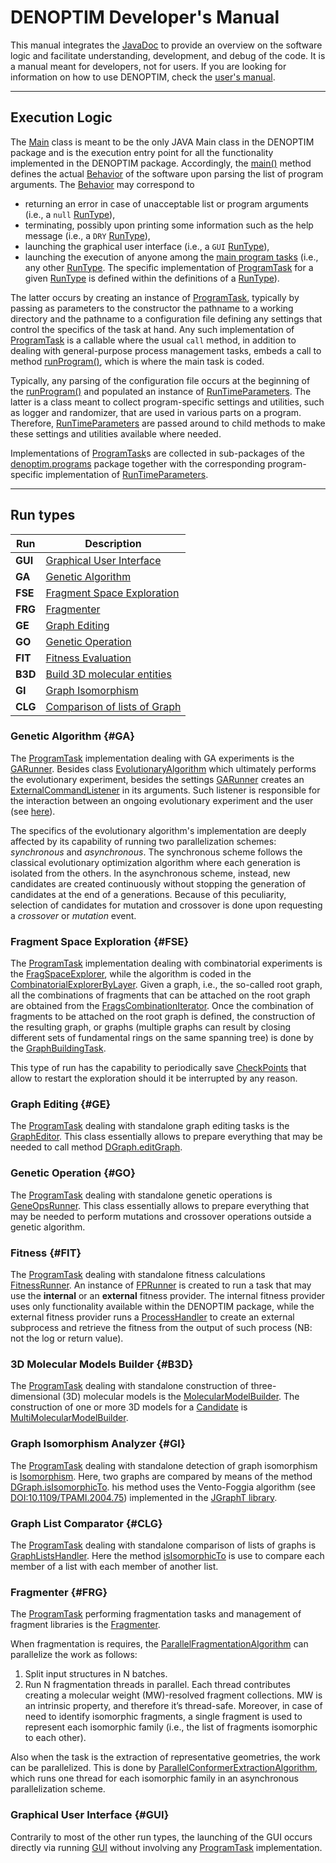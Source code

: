 # DENOPTIM Developer's Manual

This manual integrates the [JavaDoc](annotated.html) to provide an overview on the software logic and facilitate understanding, development, and debug of the code. It is a manual meant for developers, not for users. If you are looking for information on how to use DENOPTIM, check the [user's manual](user_manual.md).

* * *

## Execution Logic

The [Main](#denoptim.main.Main) class is meant to be the only JAVA Main class in the DENOPTIM package and is the execution entry point for all the functionality implemented in the DENOPTIM package. Accordingly, the [main()](#denoptim.main.Main.main) method defines the actual [Behavior](#denoptim.main.Behavior) of the software upon parsing the list of program arguments. The [Behavior](#denoptim.main.Behavior) may correspond to
* returning an error in case of unacceptable list or program arguments (i.e., a `null` [RunType](#denoptim.main.Main.RunType)),
* terminating, possibly upon printing some information such as the help message (i.e., a `DRY` [RunType](#denoptim.main.Main.RunType)),
* launching the graphical user interface (i.e., a `GUI` [RunType](#denoptim.main.Main.RunType)),
* launching the execution of anyone among the [main program tasks](#Programs) (i.e., any other [RunType](#denoptim.main.Main.RunType). The specific implementation of [ProgramTask](#denoptim.task.ProgramTask) for a given [RunType](#denoptim.main.Main.RunType) is defined within the definitions of a [RunType](#denoptim.main.Main.RunType)). 

The latter occurs by creating an instance of [ProgramTask](#denoptim.task.ProgramTask), typically by passing as parameters to the constructor the pathname to a working directory and the pathname to a configuration file defining any settings that control the specifics of the task at hand. Any such implementation of [ProgramTask](#denoptim.task.ProgramTask) is a callable where the usual `call` method, in addition to dealing with general-purpose process management tasks, embeds a call to method [runProgram()](#denoptim.task.ProgramTask.runProgram), which is where the main task is coded. 

Typically, any parsing of the configuration file occurs at the beginning of the [runProgram()](#denoptim.task.ProgramTask.runProgram) and populated an instance of [RunTimeParameters](#denoptim.programs.RunTimeParameters). The latter is a class meant to collect program-specific settings and  utilities, such as logger and randomizer, that are used in various parts on a program. Therefore, [RunTimeParameters](#denoptim.programs.RunTimeParameters) are passed around to child methods to make these settings and utilities available where needed.

Implementations of [ProgramTask](#denoptim.task.ProgramTask)s are collected in sub-packages of the [denoptim.programs](#denoptim.programs) package together with the corresponding program-specific implementation of [RunTimeParameters](#denoptim.programs.RunTimeParameters).


* * *

## Run types


| Run | Description|
| --- | -----------|
| __GUI__ | [Graphical User Interface](#GUI)|
| __GA__  | [Genetic Algorithm](#GA)|
| __FSE__ | [Fragment Space Exploration](#FSE) |
| __FRG__ | [Fragmenter](#FRG) |
| __GE__  | [Graph Editing](#GE) |
| __GO__  | [Genetic Operation](#GO) |
| __FIT__ | [Fitness Evaluation](#FIT) |
| __B3D__ | [Build 3D molecular entities](#B3D)|
| __GI__  | [Graph Isomorphism](#GI) |
| __CLG__ | [Comparison of lists of Graph](#CLG) |


### Genetic Algorithm {#GA}

The [ProgramTask](#denoptim.task.ProgramTask) implementation dealing with GA experiments is the [GARunner](#denoptim.programs.denovo.GARunner). Besides class [EvolutionaryAlgorithm](#denoptim.ga.EvolutionaryAlgorithm) which ultimately performs the evolutionary experiment, besides the settings [GARunner](#denoptim.programs.denovo.GARunner) creates an [ExternalCommandListener](#denoptim.ga.ExternalCmdsListener) in its arguments. Such listener is responsible for the interaction between an ongoing evolutionary experiment and the user (see [here](#GAInteract)).

The specifics of the evolutionary algorithm's implementation are deeply affected by its capability of running two parallelization schemes: _synchronous_ and _asynchronous_. The synchronous scheme follows the classical evolutionary optimization algorithm where each generation is isolated from the others. In the asynchronous scheme, instead, new candidates are created continuously without stopping the generation of candidates at the end of a generations. Because of this peculiarity, selection of candidates for mutation and crossover is done upon requesting a _crossover_ or _mutation_ event.


### Fragment Space Exploration  {#FSE}

The [ProgramTask](#denoptim.task.ProgramTask) implementation dealing with combinatorial experiments is the [FragSpaceExplorer](#denoptim.programs.combinatorial.FragSpaceExplorer), while the algorithm is coded in the [CombinatorialExplorerByLayer](#denoptim.combinatorial.CombinatorialExplorerByLayer).
Given a graph, i.e., the so-called root graph, all the combinations of fragments that can be attached on the root graph are obtained from the [FragsCombinationIterator](#denoptim.fragspace.FragsCombinationIterator). Once the combination of fragments to be attached on the root graph is defined, the construction of the resulting graph, or graphs (multiple graphs can result by closing different sets of fundamental rings on the same spanning tree) is done by the [GraphBuildingTask](#denoptim.combinatorial.CombinatorialExplorerByLayer).

This type of run has the capability to periodically save [CheckPoints](#denoptim.combinatorial.CheckPoint) that allow to restart the exploration should it be interrupted by any reason.


### Graph Editing {#GE}

The [ProgramTask](#denoptim.task.ProgramTask) dealing with standalone graph editing tasks is the [GraphEditor](#denoptim.programs.grapheditor.GraphEditor). This class essentially allows to prepare everything that may be needed to call method [DGraph.editGraph](#denoptim.graph.DGraph.editGraph()).


### Genetic Operation {#GO}

The [ProgramTask](#denoptim.task.ProgramTask) dealing with standalone genetic operations is [GeneOpsRunner](#denoptim.programs.genetweeker.GeneOpsRunner). This class essentially allows to prepare everything that may be needed to perform mutations and crossover operations outside a genetic algorithm.


### Fitness {#FIT}

The [ProgramTask](#denoptim.task.ProgramTask) dealing with standalone fitness calculations [FitnessRunner](#denoptim.programs.fitnessevaluator.FitnessRunner). An instance of [FPRunner](#denoptim.programs.fitnessevaluator.FPRunner) is created to run a task that may use the __internal__ or an __external__ fitness provider. The internal fitness provider uses only functionality available within the DENOPTIM package, while the external fitness provider runs a [ProcessHandler](#denoptim.task.ProcessHandler) to create an external subprocess and retrieve the fitness from the output of such process (NB: not the log or return value).


### 3D Molecular Models Builder {#B3D}

The [ProgramTask](#denoptim.task.ProgramTask) dealing with standalone construction of three-dimensional (3D) molecular models is the [MolecularModelBuilder](#denoptim.programs.moldecularmodelbuilder.MolecularModelBuilder). The construction of one or more 3D models for a [Candidate](#denoptim.graph.Candidate) is [MultiMolecularModelBuilder](#denoptim.programs.moldecularmodelbuilder.MolecularModelBuilder).


### Graph Isomorphism Analyzer {#GI}

The [ProgramTask](#denoptim.task.ProgramTask) dealing with standalone detection of graph isomorphism is [Isomorphism](#denoptim.programs.isomorphism.Isomorphism). Here, two graphs are compared by means of the method [DGraph.isIsomorphicTo](#denoptim.graph.DGraph.isIsomorphicTo()). his method uses the Vento-Foggia algorithm (see [DOI:10.1109/TPAMI.2004.75](http://ieeexplore.ieee.org/xpl/articleDetails.jsp?arnumber=1323804)) implemented in the [JGraphT library](https://jgrapht.org/).


### Graph List Comparator {#CLG}

The [ProgramTask](#denoptim.task.ProgramTask) dealing with standalone comparison of lists of graphs is [GraphListsHandler](#denoptim.programs.graphlisthandler.GraphListsHandler). Here the method [isIsomorphicTo](#denoptim.graph.DGraph.isIsomorphicTo()) is use to compare each member of a list with each member of another list.


### Fragmenter {#FRG}

The [ProgramTask](#denoptim.task.ProgramTask) performing fragmentation tasks and management of fragment libraries is the [Fragmenter](#denoptim.programs.fragmenter.Fragmenter). 

When fragmentation is requires, the [ParallelFragmentationAlgorithm](#denoptim.fragmenter.ParallelFragmentationAlgorithm) can parallelize the work as follows:
1. Split input structures in N batches.​
2. Run N fragmentation threads in parallel.​ Each thread contributes creating a molecular weight (MW)-resolved fragment collections. MW is an intrinsic property, and therefore it’s thread-safe.​ Moreover, in case of need to identify isomorphic fragments, a single fragment is used to represent each isomorphic family (i.e., the list of fragments isomorphic to each other).

Also when the task is the extraction of representative geometries, the work can be parallelized. This is done by [ParallelConformerExtractionAlgorithm](#denoptim.fragmenter.ParallelConformerExtractionAlgorithm), which runs one thread for each isomorphic family in an asynchronous parallelization scheme.
 

### Graphical User Interface {#GUI}

Contrarily to most of the other run types, the launching of the GUI occurs directly via running [GUI](#denoptim.gui.GUI) without involving any [ProgramTask](#denoptim.task.ProgramTask) implementation. 

